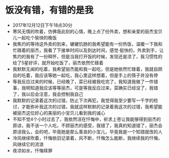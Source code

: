 # 饭没有错，有错的是我
* 2017年12月12日下午18点30分
* 寒风无情的吹着，仿佛我此刻的心情，晚上点了份外卖，想和亲爱的丽杰宝贝儿一起吃个愉快的晚饭
* 我焦灼的等待这外卖的到来，辘辘饥肠的我希望能有一份热饭，温暖一下我和忙碌着的丽杰，我看了下接单时间以及到达时间，感觉·挺快的，外卖到手，让焦灼的我有了一份释怀，但是当我打开饭的时候，发现还是凉了，我习惯性的给了5星好评，就开始吃饭了，丽杰依然忙碌着
* 我默默无闻的吃着，我希望丽杰能和我一起吃，但是她依然忙碌着，我就自顾自的吃着，我应该等她一起吃，我心里这样想着，但是手上的筷子并没有停
* 等我反应过来的时候，已经晚了，菜已经被我吃完了，我知道我做了一件错事，我明知道我应该等等丽杰，可是等我反应过来，菜确实已经没了，我错了，我以后会注意，我会控制我自己
* 我默默的记录着这次的过错，防止下次再犯，我觉得我至少要写一千字的检讨，才能弥补我这次的过错，我就这样默默的记录着我这次的过错，我希望能被丽杰这位好心的美丽的小宝贝儿看到我的诚心
* 不知不觉4个小时过去了，我依然活在忏悔中，祈求上苍让我能够得到丽杰的原谅，我不该一个人吃，不顾丽杰的感受，我错了，我真的知道错了，丽杰会原谅我么，会的吧，毕竟她是那么善良的小宝儿，毕竟我是一个知错就改的人
* 冷风继续吹着，忏悔依旧记录着，风不断，忏悔怎么能断，我继续我的忏悔，风继续它的流浪
* 夜凉如水，忏悔赎罪